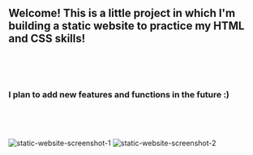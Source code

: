 ## Welcome! This is a little project in which I'm building a static website to practice my HTML and CSS skills!<br><br>
### <br><br>I plan to add new features and functions in the future :)<br><br><br><br>

![static-website-screenshot-1](https://user-images.githubusercontent.com/109086907/225053320-6be5b48b-e77a-49a9-bf52-32469c511f3e.png)
![static-website-screenshot-2](https://user-images.githubusercontent.com/109086907/225053336-bf4f8350-a099-4e86-979d-a2c32e3fd7ef.png)
